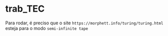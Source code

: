 # trab_TEC

Para rodar, é preciso que o site `https://morphett.info/turing/turing.html` esteja para o modo `semi-infinite tape`

